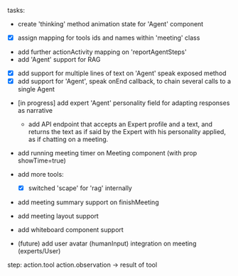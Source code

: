 tasks:
- create 'thinking' method animation state for 'Agent' component
- [x] assign mapping for tools ids and names within 'meeting' class
- add further actionActivity mapping on 'reportAgentSteps'
- add 'Agent' support for RAG
- [x] add support for multiple lines of text on 'Agent' speak exposed method
- [x] add support for 'Agent', speak onEnd callback, to chain several calls to a single Agent
- [in progress] add expert 'Agent' personality field for adapting responses as narrative
    - add API endpoint that accepts an Expert profile and a text, and returns
      the text as if said by the Expert with his personality applied, as if chatting on
      a meeting.
- add running meeting timer on Meeting component (with prop showTime=true)
- add more tools:
    - [x] switched 'scape' for 'rag' internally

- add meeting summary support on finishMeeting
- add meeting layout support
- add whiteboard component support

- (future) add user avatar (humanInput) integration on meeting (experts/User)


step:
    action.tool
    action.observation -> result of tool